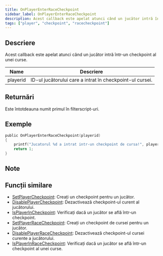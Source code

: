 ```yaml
---
title: OnPlayerEnterRaceCheckpoint
sidebar_label: OnPlayerEnterRaceCheckpoint
description: Acest callback este apelat atunci când un jucător intră într-un checkpoint al unei curse.
tags: ["player", "checkpoint", "racecheckpoint"]
---
```


## Descriere

Acest callback este apelat atunci când un jucător intră într-un checkpoint al unei curse.

| Name     | Descriere                                                |
| -------- | -------------------------------------------------------- |
| playerid | ID-ul jucătorului care a intrat în checkpoint-ul cursei. |

## Returnări

Este întotdeauna numit primul în filterscript-uri.

## Exemple

```c
public OnPlayerEnterRaceCheckpoint(playerid)
{
    printf("Jucatorul %d a intrat intr-un checkpoint de cursa!", playerid);
    return 1;
}
```

## Note

<TipNPCCallbacks />

## Funcții similare

- [SetPlayerCheckpoint](../functions/SetPlayerCheckpoint): Creați un checkpoint pentru un jucător.
- [DisablePlayerCheckpoint](../functions/DisablePlayerCheckpoint): Dezactivează checkpoint-ul curent al jucătorului.
- [IsPlayerInCheckpoint](../functions/IsPlayerInRaceCheckpoint): Verificați dacă un jucător se află într-un checkpoint.
- [SetPlayerRaceCheckpoint](../functions/SetPlayerRaceCheckpoint): Creați un checkpoint de cursei pentru un jucător.
- [DisablePlayerRaceCheckpoint](../functions/DisablePlayerRaceCheckpoint): Dezactivează checkpoint-ul cursei curente a jucătorului.
- [IsPlayerInRaceCheckpoint](../functions/IsPlayerInRaceCheckpoint): Verificați dacă un jucător se află într-un checkpoint al unei curse.